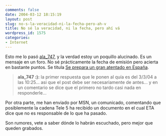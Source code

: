 ```yaml
---
comments: false
date: 2004-03-12 18:15:19
layout: post
slug: no-s-la-veracidad-ni-la-fecha-pero-ah-v
title: No sé la veracidad, ni la fecha, pero ahí vá
wordpress_id: 1575
categories:
- Internet
---
```


Esto me lo pasó [ala_747](http://www.100px.com), y la verdad estoy un poquillo alucinado. Es un mensaje en un foro. No sé prácticamente la fecha de emisión pero acierta en bastante puntos. Se titula [Se prepara un gran atentado en España](http://www.iblnews.com/foros/view.php3?id=137663).





> **ala_747 :):** la primer respuesta que le ponen al quía es del 3/3/04 a las 10:25… asi que el post debe ser necesariamente de antes… y en un comentario se dice que el primero no tardo casi nada en responderle…





Por otra parte, me han enviado por MSN, un comunicado, comentando que posiblemente la cadena Tele 5 ha recibido un documento en el cual ETA dice que no es responsable de lo que ha pasado.





Son rumores, vete a saber dónde lo habrán escuchado, pero mejor que queden grabados.




 
